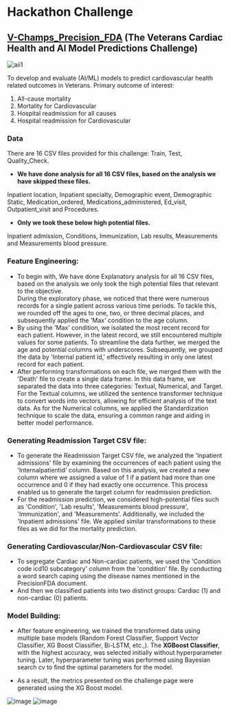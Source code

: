 # Hackathon Challenge
## [V-Champs_Precision_FDA](https://precision.fda.gov/challenges/31) (The Veterans Cardiac Health and AI Model Predictions Challenge)

![aii1](https://github.com/LavanyaMuthuraman/Hackathon-VChamps_Precision_FDA/assets/109660074/60c3da65-310b-42b1-85dc-f108d1dfea84)

To develop and evaluate (AI/ML) models to predict cardiovascular health related outcomes in Veterans. Primary outcome of interest: 
1. All-cause mortality
2. Mortality for Cardiovascular 
3. Hospital readmission for all causes
4. Hospital readmission for Cardiovascular

### **Data**

There are 16 CSV files provided for this challenge: Train, Test, Quality_Check.

- **We have done analysis for all 16 CSV files, based on the analysis we have skipped these files.**

Inpatient location,
Inpatient specialty,
Demographic event,
Demographic Static,
Medication_ordered,
Medications_administered,
Ed_visit,
Outpatient_visit and
Procedures.

- **Only we took these below high potential files.**

Inpatient admission,
Conditions,
Immunization,
Lab results,
Measurements and
Measurements blood pressure.

### **Feature Engineering:**

- To begin with, We have done Explanatory analysis for all 16 CSV files, based on the analysis we only took the high potential files that relevant to the objective.  
During the exploratory phase, we noticed that there were numerous records for a single patient across various time periods. To tackle this, we rounded off the ages to one, two, or three decimal places, and subsequently applied the 'Max' condition to the age column.
- By using the 'Max' condition, we isolated the most recent record for each patient. However, in the latest record, we still encountered multiple values for some patients. To streamline the data further, we merged the age and potential columns with underscores. Subsequently, we grouped the data by 'Internal patient id,' effectively resulting in only one latest record for each patient. 
- After performing transformations on each file, we merged them with the 'Death' file to create a single data frame. In this data frame, we separated the data into three categories: Textual, Numerical, and Target. For the Textual columns, we utilized the sentence transformer technique to convert words into vectors, allowing for efficient analysis of the text data. As for the Numerical columns, we applied the Standardization technique to scale the data, ensuring a common range and aiding in better model performance.

### **Generating Readmission Target CSV file:**

- To generate the Readmission Target CSV file, we analyzed the 'Inpatient admissions' file by examining the occurrences of each patient using the 'Internalpatientid' column. Based on this analysis, we created a new column where we assigned a value of 1 if a patient had more than one occurrence and 0 if they had exactly one occurrence. This process enabled us to generate the target column for readmission prediction.
- For the readmission prediction, we considered high-potential files such as 'Condition', 'Lab results', 'Measurements blood pressure', 'Immunization', and 'Measurements'. Additionally, we included the 'Inpatient admissions' file. We applied similar transformations to these files as we did for the mortality prediction.

### **Generating Cardiovascular/Non-Cardiovascular CSV file:**

- To segregate Cardiac and Non-cardiac patients, we used the 'Condition code icd10 subcategory' column from the 'condition' file. By conducting a word search caping using the disease names mentioned in the PrecisionFDA document.
- And then we classified patients into two distinct groups: Cardiac (1) and non-cardiac (0) patients.
  
### **Model Building:**

- After feature engineering, we trained the transformed data using multiple base models (Random Forest Classifier, Support Vector Classifier, XG Boost Classifier, Bi-LSTM, etc.,). The **XGBoost Classifier**, with the highest accuracy, was selected initially without hyperparameter tuning. Later, hyperparameter tuning was performed using Bayesian search cv to find the optimal parameters for the model.

- As a result, the metrics presented on the challenge page were generated using the XG Boost model.

![image](https://github.com/LavanyaMuthuraman/Hackathon-VChamps_Precision_FDA/assets/109660074/c03afbb0-21c8-481e-928f-3756b4ade377)
![image](https://github.com/LavanyaMuthuraman/Hackathon-VChamps_Precision_FDA/assets/109660074/f7479a56-3173-4dde-9d87-2324e2c155a7)

